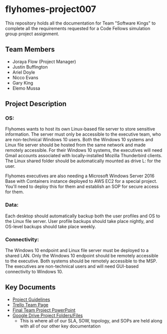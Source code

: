 # flyhomes-project007

This repository holds all the documentation for Team "Software Kings" to complete all the requirements requested for a Code Fellows simulation group project assignment.

## Team Members

- Joraya Flow (Project Manager)
- Justin Buffington
- Ariel Doyle
- Nicco Evans
- Gary King
- Elemo Mussa

## Project Description

### **OS:**

Flyhomes wants to host its own Linux-based file server to store sensitive information. The server must only be accessible to the executive team, who are non-technical Windows 10 users. Both the Windows 10 systems and Linux file server should be hosted from the same network and made remotely accessible. For their Windows 10 systems, the executives will need Gmail accounts associated with locally-installed Mozilla Thunderbird clients. The Linux shared folder should be automatically mounted as drive L: for the user.

Flyhomes executives are also needing a Microsoft Windows Server 2016 Base with Containers instance deployed to AWS EC2 for a special project. You'll need to deploy this for them and establish an SOP for secure access for them.

### **Data:**

Each desktop should automatically backup both the user profiles and OS to the Linux file server. User profile backups should take place nightly, and OS-level backups should take place weekly.

### **Connectivity:**

The Windows 10 endpoint and Linux file server must be deployed to a shared LAN. Only the Windows 10 endpoint should be remotely accessible to the executive. Both systems should be remotely accessible to the MSP. The executives are non-technical users and will need GUI-based connectivity to Windows 10.

## Key Documents

- [Project Guidelines](https://github.com/codefellows/seattle-ops-201d5/blob/main/class-15/project-guidelines.md)
- [Trello Team Page](https://trello.com/invite/b/6YXkA0dt/24909b7d1252e147ac461d8b1967fec1/flyhomes-project)
- [Final Team Project PowerPoint](https://www.canva.com/design/DAFJs-8xogM/8t5HMYgd6RPgMiX_kPXtTA/view?utm_content=DAFJs-8xogM&utm_campaign=designshare&utm_medium=link&utm_source=viewer)
- [Google Drive Project Folders/Files](https://drive.google.com/drive/folders/1fFDClTN8FfI-j8yJpDfZ3uRW1ffDn6rA)
  - This is where all of our SLA, SOW, topology, and SOPs are held along with all of our other key documentation
